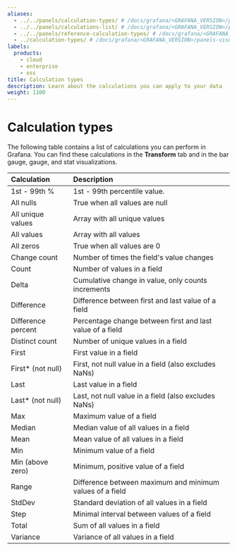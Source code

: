 ```yaml
---
aliases:
  - ../../panels/calculation-types/ # /docs/grafana/<GRAFANA_VERSION>/panels/calculation-types/
  - ../../panels/calculations-list/ # /docs/grafana/<GRAFANA_VERSION>/panels/calculations-list/
  - ../../panels/reference-calculation-types/ # /docs/grafana/<GRAFANA_VERSION>/panels/reference-calculation-types/
  - ../calculation-types/ # /docs/grafana/<GRAFANA_VERSION>/panels-visualizations/calculation-types/
labels:
  products:
    - cloud
    - enterprise
    - oss
title: Calculation types
description: Learn about the calculations you can apply to your data
weight: 1100
---
```


# Calculation types

The following table contains a list of calculations you can perform in Grafana. You can find these calculations in the **Transform** tab and in the bar gauge, gauge, and stat visualizations.

| Calculation        | Description                                               |
| :----------------- | :-------------------------------------------------------- |
| 1st - 99th %       | 1st - 99th percentile value.                              |
| All nulls          | True when all values are null                             |
| All unique values  | Array with all unique values                              |
| All values         | Array with all values                                     |
| All zeros          | True when all values are 0                                |
| Change count       | Number of times the field's value changes                 |
| Count              | Number of values in a field                               |
| Delta              | Cumulative change in value, only counts increments        |
| Difference         | Difference between first and last value of a field        |
| Difference percent | Percentage change between first and last value of a field |
| Distinct count     | Number of unique values in a field                        |
| First              | First value in a field                                    |
| First\* (not null) | First, not null value in a field (also excludes NaNs)     |
| Last               | Last value in a field                                     |
| Last\* (not null)  | Last, not null value in a field (also excludes NaNs)      |
| Max                | Maximum value of a field                                  |
| Median             | Median value of all values in a field                     |
| Mean               | Mean value of all values in a field                       |
| Min                | Minimum value of a field                                  |
| Min (above zero)   | Minimum, positive value of a field                        |
| Range              | Difference between maximum and minimum values of a field  |
| StdDev             | Standard deviation of all values in a field               |
| Step               | Minimal interval between values of a field                |
| Total              | Sum of all values in a field                              |
| Variance           | Variance of all values in a field                         |
